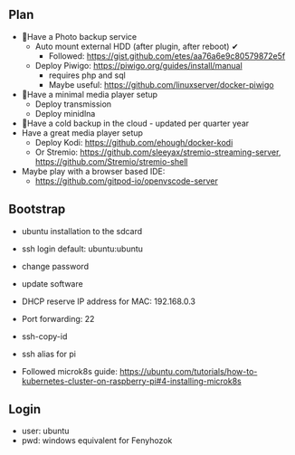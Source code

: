 
## Plan
  - 🥇Have a Photo backup service
    - Auto mount external HDD (after plugin, after reboot) ✔
      - Followed: https://gist.github.com/etes/aa76a6e9c80579872e5f
    - Deploy Piwigo: https://piwigo.org/guides/install/manual
      - requires php and sql
      - Maybe useful: https://github.com/linuxserver/docker-piwigo
  - 🥈Have a minimal media player setup
    - Deploy transmission
    - Deploy minidlna
  - 🥉Have a cold backup in the cloud - updated per quarter year
  - Have a great media player setup
    - Deploy Kodi: https://github.com/ehough/docker-kodi
    - Or Stremio: https://github.com/sleeyax/stremio-streaming-server, https://github.com/Stremio/stremio-shell
  - Maybe play with a browser based IDE:
    - https://github.com/gitpod-io/openvscode-server

## Bootstrap
 - ubuntu installation to the sdcard
 - ssh login default: ubuntu:ubuntu
 - change password
 - update software

 - DHCP reserve IP address for MAC: 192.168.0.3
 - Port forwarding: 22
 - ssh-copy-id
 - ssh alias for pi
 - Followed microk8s guide: https://ubuntu.com/tutorials/how-to-kubernetes-cluster-on-raspberry-pi#4-installing-microk8s

## Login
 - user: ubuntu
 - pwd: windows equivalent for Fenyhozok
